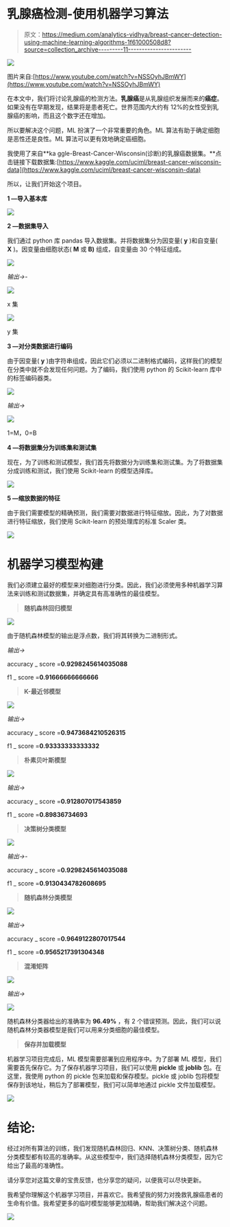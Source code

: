# 乳腺癌检测-使用机器学习算法

> 原文：<https://medium.com/analytics-vidhya/breast-cancer-detection-using-machine-learning-algorithms-1f61000508d8?source=collection_archive---------11----------------------->

![](img/eb02dbde825be0809f9f610053a3cde1.png)

图片来自:[https://www.youtube.com/watch?v=NSSOyhJBmWY](https://www.youtube.com/watch?v=NSSOyhJBmWY)

在本文中，我们将讨论乳腺癌的检测方法。**乳腺癌**是从乳腺组织发展而来的**癌症**。如果没有在早期发现，结果将是患者死亡。世界范围内大约有 12%的女性受到乳腺癌的影响，而且这个数字还在增加。

所以要解决这个问题，ML 扮演了一个非常重要的角色。ML 算法有助于确定细胞是恶性还是良性。ML 算法可以更有效地确定癌细胞。

我使用了来自**ka ggle-Breast-Cancer-Wisconsin(诊断)的乳腺癌数据集。**点击链接下载数据集:[https://www.kaggle.com/uciml/breast-cancer-wisconsin-data](https://www.kaggle.com/uciml/breast-cancer-wisconsin-data)

所以，让我们开始这个项目。

**1 —导入基本库**

![](img/04e5fb8bbcbef35c5cdde3dc0a0930de.png)

**2 —数据集导入**

我们通过 python 库 pandas 导入数据集。并将数据集分为因变量( **y** )和自变量( **X** )。因变量由细胞状态( **M** 或 **B)** 组成，自变量由 30 个特征组成。

![](img/6fb02385b5d499fe885edf437f2bb9e2.png)

*输出->-*

![](img/36cee0f003741ea0357467b7a093fac2.png)

x 集

![](img/82a7596ca475eb5aa049d328917c9af6.png)

y 集

**3 —对分类数据进行编码**

由于因变量( **y** )由字符串组成，因此它们必须以二进制格式编码，这样我们的模型在分类中就不会发现任何问题。为了编码，我们使用 python 的 Scikit-learn 库中的标签编码器类。

![](img/f7a4bf7497d7c4e3c024aff12bda2bd3.png)

*输出->*

![](img/d6dce90e3f23bbe64bcbf0afd7059c08.png)

1=M，0=B

**4 —将数据集分为训练集和测试集**

现在，为了训练和测试模型，我们首先将数据分为训练集和测试集。为了将数据集分成训练和测试，我们使用 Scikit-learn 的模型选择库。

![](img/b4cf7d6af6b6dc7f8873ffc607572b30.png)

**5 —缩放数据的特征**

由于我们需要模型的精确预测，我们需要对数据进行特征缩放。因此，为了对数据进行特征缩放，我们使用 Scikit-learn 的预处理库的标准 Scaler 类。

![](img/9eba34bdc0e7d8966c278abbcd9ac5c7.png)

# **机器学习模型构建**

我们必须建立最好的模型来对细胞进行分类。因此，我们必须使用多种机器学习算法来训练和测试数据集，并确定具有高准确性的最佳模型。

> **随机森林回归模型**

![](img/a28cff5580505e5a06e829db517d605a.png)

由于随机森林模型的输出是浮点数，我们将其转换为二进制形式。

*输出->*

accuracy _ score =**0.9298245614035088**

f1 _ score =**0.91666666666666**

> **K-最近邻模型**

![](img/e46ba9f43acaf1cb2ef1ddf792d95d0a.png)

*输出->*

accuracy _ score =**0.9473684210526315**

f1 _ score =**0.93333333333332**

> **朴素贝叶斯模型**

![](img/6678c533435b206b2021f33a79d09196.png)

*输出->*

accuracy _ score =**0.912807017543859**

f1 _ score =**0.89836734693**

> **决策树分类模型**

![](img/4439615732914b6fc9a902a9e64cc7eb.png)

*输出->-*

accuracy _ score =**0.9298245614035088**

f1 _ score =**0.9130434782608695**

> **随机森林分类模型**

![](img/5c175e14b778c2da45695d8bcf9efa53.png)

*输出->*

accuracy _ score =**0.9649122807017544**

f1 _ score =**0.9565217391304348**

> **混淆矩阵**

![](img/757292936f81e287156bb05e55d4e1d7.png)

*输出->*

![](img/7534e00b3b7987b16a8a2015def164bf.png)

随机森林分类器给出的准确率为 **96.49%** ，有 2 个错误预测。因此，我们可以说随机森林分类器模型是我们可以用来分类细胞的最佳模型。

> **保存并加载模型**

机器学习项目完成后，ML 模型需要部署到应用程序中。为了部署 ML 模型，我们需要首先保存它。为了保存机器学习项目，我们可以使用 **pickle** 或 **joblib** 包。在这里，我使用 python 的 pickle 包来加载和保存模型。pickle 或 joblib 包将模型保存到该地址，稍后为了部署模型，我们可以简单地通过 pickle 文件加载模型。

![](img/5e28c9b35e5349aa0a1842a7a45f27ef.png)

# 结论:

经过对所有算法的训练，我们发现随机森林回归、KNN、决策树分类、随机森林分类模型都有较高的准确率。从这些模型中，我们选择随机森林分类模型，因为它给出了最高的准确性。

请分享您对这篇文章的宝贵反馈，也分享您的疑问，以便我可以尽快更新。

我希望你理解这个机器学习项目，并喜欢它。我希望我的努力对挽救乳腺癌患者的生命有价值。我希望更多的临时模型能够更加精确，帮助我们解决这个问题。

![](img/3f77ae7ec077cd30ebdb392d22d1181f.png)